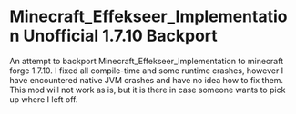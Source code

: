 # Minecraft_Effekseer_Implementation Unofficial 1.7.10 Backport
An attempt to backport Minecraft_Effekseer_Implementation to minecraft forge 1.7.10. I fixed all compile-time and some runtime crashes, however I have encountered native JVM crashes and have no idea how to fix them. This mod will not work as is, but it is there in case someone wants to pick up where I left off.
